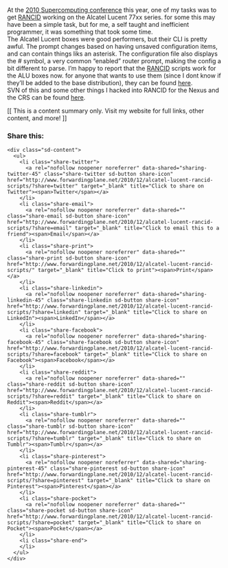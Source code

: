 At the [2010 Supercomputing conference](https://scinet.supercomputing.org/) this year, one of my tasks was to get [RANCID](http://shrubbery.net/rancid/) working on the Alcatel Lucent 77xx series. for some this may have been a simple task, but for me, a self taught and inefficient programmer, it was something that took some time.  
The Alcatel Lucent boxes were good performers, but their CLI is pretty awful. The prompt changes based on having unsaved configuration items, and can contain things liks an asterisk. The configuration file also displays the # symbol, a very common &#8220;enabled&#8221; router prompt, making the config a bit different to parse. I&#8217;m happy to report that the [RANCID](http://shrubbery.net/rancid/) scripts work for the ALU boxes now. for anyone that wants to use them (since I dont know if they&#8217;ll be added to the base distribution), they can be found [here](http://www.buraglio.com/scripts/alurancid/).  
SVN of this and some other things I hacked into RANCID for the Nexus and the CRS can be found [here](http://buraglio.com/dev/).

<div>
  [[ This is a content summary only. Visit my website for full links, other content, and more! ]]
</div>

<div class="sharedaddy sd-sharing-enabled">
  <div class="robots-nocontent sd-block sd-social sd-social-icon-text sd-sharing">
    <h3 class="sd-title">
      Share this:
    </h3>
    
    <div class="sd-content">
      <ul>
        <li class="share-twitter">
          <a rel="nofollow noopener noreferrer" data-shared="sharing-twitter-45" class="share-twitter sd-button share-icon" href="http://www.forwardingplane.net/2010/12/alcatel-lucent-rancid-scripts/?share=twitter" target="_blank" title="Click to share on Twitter"><span>Twitter</span></a>
        </li>
        <li class="share-email">
          <a rel="nofollow noopener noreferrer" data-shared="" class="share-email sd-button share-icon" href="http://www.forwardingplane.net/2010/12/alcatel-lucent-rancid-scripts/?share=email" target="_blank" title="Click to email this to a friend"><span>Email</span></a>
        </li>
        <li class="share-print">
          <a rel="nofollow noopener noreferrer" data-shared="" class="share-print sd-button share-icon" href="http://www.forwardingplane.net/2010/12/alcatel-lucent-rancid-scripts/" target="_blank" title="Click to print"><span>Print</span></a>
        </li>
        <li class="share-linkedin">
          <a rel="nofollow noopener noreferrer" data-shared="sharing-linkedin-45" class="share-linkedin sd-button share-icon" href="http://www.forwardingplane.net/2010/12/alcatel-lucent-rancid-scripts/?share=linkedin" target="_blank" title="Click to share on LinkedIn"><span>LinkedIn</span></a>
        </li>
        <li class="share-facebook">
          <a rel="nofollow noopener noreferrer" data-shared="sharing-facebook-45" class="share-facebook sd-button share-icon" href="http://www.forwardingplane.net/2010/12/alcatel-lucent-rancid-scripts/?share=facebook" target="_blank" title="Click to share on Facebook"><span>Facebook</span></a>
        </li>
        <li class="share-reddit">
          <a rel="nofollow noopener noreferrer" data-shared="" class="share-reddit sd-button share-icon" href="http://www.forwardingplane.net/2010/12/alcatel-lucent-rancid-scripts/?share=reddit" target="_blank" title="Click to share on Reddit"><span>Reddit</span></a>
        </li>
        <li class="share-tumblr">
          <a rel="nofollow noopener noreferrer" data-shared="" class="share-tumblr sd-button share-icon" href="http://www.forwardingplane.net/2010/12/alcatel-lucent-rancid-scripts/?share=tumblr" target="_blank" title="Click to share on Tumblr"><span>Tumblr</span></a>
        </li>
        <li class="share-pinterest">
          <a rel="nofollow noopener noreferrer" data-shared="sharing-pinterest-45" class="share-pinterest sd-button share-icon" href="http://www.forwardingplane.net/2010/12/alcatel-lucent-rancid-scripts/?share=pinterest" target="_blank" title="Click to share on Pinterest"><span>Pinterest</span></a>
        </li>
        <li class="share-pocket">
          <a rel="nofollow noopener noreferrer" data-shared="" class="share-pocket sd-button share-icon" href="http://www.forwardingplane.net/2010/12/alcatel-lucent-rancid-scripts/?share=pocket" target="_blank" title="Click to share on Pocket"><span>Pocket</span></a>
        </li>
        <li class="share-end">
        </li>
      </ul>
    </div>
  </div>
</div>
